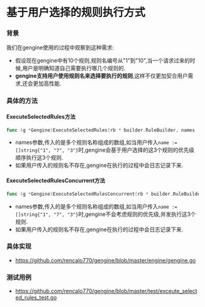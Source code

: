 # 基于用户选择的规则执行方式
### 背景
我们在gengine使用的过程中观察到这种需求:<br/>
- 假设现在gengine中有10个规则,规则名编号从"1"到"10",当一个请求过来的时候,用户是明确知道自己需要执行哪几个规则的.
- **gengine支持用户使用规则名来选择要执行的规则**,这样不仅更加契合用户需求,还会更加高性能.


### 具体的方法

#### ExecuteSelectedRules方法
```go
func (g *Gengine)ExecuteSelectedRules(rb * builder.RuleBuilder, names []string)
```
- names参数,传入的是多个规则名称组成的数组,如当用户传入```name :=[]string{"1", "7", "3"}```时,gengine会基于用户选择的这3个规则的优先级顺序执行这3个规则.  
- 如果用户传入的规则名不存在,gengine在执行的过程中会日志记录下来.

#### ExecuteSelectedRulesConcurrent方法
```go
func (g *Gengine)ExecuteSelectedRulesConcurrent(rb * builder.RuleBuilder, names []string) 
```
- names参数,传入的是多个规则名称组成的数组,如当用户传入```name :=[]string{"1", "7", "3"}```时,gengine不会考虑规则的优先级,并发执行这3个规则.  
- 如果用户传入的规则名不存在,gengine在执行的过程中会日志记录下来.

### 具体实现
- https://github.com/rencalo770/gengine/blob/master/engine/gengine.go

### 测试用例
- https://github.com/rencalo770/gengine/blob/master/test/exceute_selected_rules_test.go
